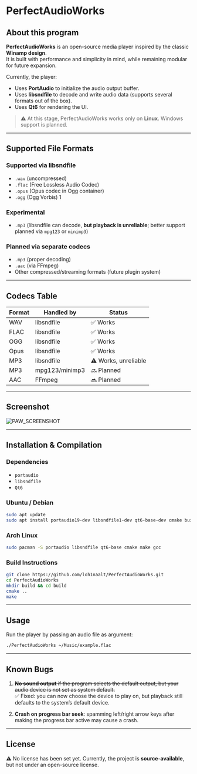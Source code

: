 # PerfectAudioWorks

## About this program
**PerfectAudioWorks** is an open-source media player inspired by the classic **Winamp design**.  
It is built with performance and simplicity in mind, while remaining modular for future expansion.  

Currently, the player:  
- Uses **PortAudio** to initialize the audio output buffer.  
- Uses **libsndfile** to decode and write audio data (supports several formats out of the box).  
- Uses **Qt6** for rendering the UI.  

> ⚠️ At this stage, PerfectAudioWorks works only on **Linux**. Windows support is planned.  

---

## Supported File Formats

### Supported via **libsndfile**
- `.wav` (uncompressed)  
- `.flac` (Free Lossless Audio Codec)  
- `.opus` (Opus codec in Ogg container)  
- `.ogg` (Ogg Vorbis)  1

### Experimental
- `.mp3` (libsndfile can decode, **but playback is unreliable**; better support planned via `mpg123` or `minimp3`)  

### Planned via **separate codecs**
- `.mp3` (proper decoding)  
- `.aac` (via FFmpeg)  
- Other compressed/streaming formats (future plugin system)  

---

## Codecs Table

| Format | Handled by     | Status       |
|--------|----------------|--------------|
| WAV    | libsndfile     | ✅ Works     |
| FLAC   | libsndfile     | ✅ Works     |
| OGG    | libsndfile     | ✅ Works     |
| Opus   | libsndfile     | ✅ Works     |
| MP3    | libsndfile     | ⚠️ Works, unreliable |
| MP3    | mpg123/minimp3 | 🔜 Planned   |
| AAC    | FFmpeg         | 🔜 Planned   |

---

## Screenshot
![PAW_SCREENSHOT](https://cdn.discordapp.com/attachments/870025078828589098/1397171995749253290/image.png?ex=6880c151&is=687f6fd1&hm=2a290aae639565955cb64e222306e1d07ef7de7bec80cd7e8573336bcbaa49fe&)  

---

## Installation & Compilation

### Dependencies
- `portaudio`  
- `libsndfile`  
- `Qt6`  

### Ubuntu / Debian
```bash
sudo apt update
sudo apt install portaudio19-dev libsndfile1-dev qt6-base-dev cmake build-essential
```

### Arch Linux
```bash
sudo pacman -S portaudio libsndfile qt6-base cmake make gcc
```

### Build Instructions
```bash
git clone https://github.com/loh1naalt/PerfectAudioWorks.git
cd PerfectAudioWorks
mkdir build && cd build
cmake ..
make
```

---

## Usage
Run the player by passing an audio file as argument:  
```bash
./PerfectAudioWorks ~/Music/example.flac
```

---

## Known Bugs
1. ~~**No sound output** if the program selects the default output, but your audio device is not set as system default.~~  
   ✅ Fixed: you can now choose the device to play on, but playback still defaults to the system’s default device.  

2. **Crash on progress bar seek**: spamming left/right arrow keys after making the progress bar active may cause a crash.  

---

## License
⚠️ No license has been set yet. Currently, the project is **source-available**, but not under an open-source license.
